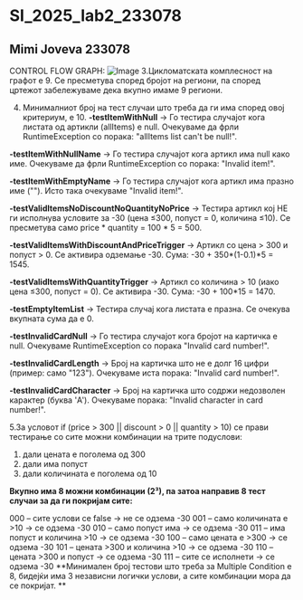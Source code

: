 # SI_2025_lab2_233078
## Mimi Joveva 233078

CONTROL FLOW GRAPH:
![Image](https://github.com/user-attachments/assets/110b455b-5b59-4f55-bbc9-285e4b813b45)
3.Цикломатската комплесност на графот е 9. Се пресметува според бројот на региони, па според цртежот забележуваме дека вкупно имаме 9 региони.

4. Минималниот број на тест случаи што треба да ги има според овој критериум, е 10.
**-testItemWithNull**
→ Го тестира случајот кога листата од артикли (allItems) е null.
Очекуваме да фрли RuntimeException со порака: "allItems list can't be null!".

**-testItemWithNullName**
→ Го тестира случајот кога артикл има null како име.
Очекуваме да фрли RuntimeException со порака: "Invalid item!".

**-testItemWithEmptyName**
→ Го тестира случајот кога артикл има празно име ("").
Исто така очекуваме "Invalid item!".

**-testValidItemsNoDiscountNoQuantityNoPrice**
→ Тестира артикл кој НЕ ги исполнува условите за -30 (цена ≤300, попуст = 0, количина ≤10).
Се пресметува само price * quantity = 100 * 5 = 500.

**-testValidItemsWithDiscountAndPriceTrigger**
→ Артикл со цена > 300 и попуст > 0.
Се активира одземање -30.
Сума: -30 + 350*(1-0.1)*5 = 1545.

**-testValidItemsWithQuantityTrigger**
→ Артикл со количина > 10 (иако цена ≤300, попуст = 0).
Се активира -30.
Сума: -30 + 100*15 = 1470.

**-testEmptyItemList**
→ Тестира случај кога листата е празна.
Се очекува вкупната сума да е 0.

**-testInvalidCardNull**
→ Го тестира случајот кога бројот на картичка е null.
Очекуваме RuntimeException со порака "Invalid card number!".

**-testInvalidCardLength**
→ Број на картичка што не е долг 16 цифри (пример: само "123").
Очекуваме иста порака: "Invalid card number!".

**-testInvalidCardCharacter**
→ Број на картичка што содржи недозволен карактер (буква 'A').
Очекуваме порака: "Invalid character in card number!".


5.За условот if (price > 300 || discount > 0 || quantity > 10) се прави тестирање со сите можни комбинации на трите подуслови:

1. дали цената е поголема од 300
2. дали има попуст
3. дали количината е поголема од 10
   

**Вкупно има 8 можни комбинации (2³), па затоа направив 8 тест случаи за да ги покријам сите:**

000 – сите услови се false → не се одзема -30
001 – само количината е >10 → се одзема -30
010 – само попуст има → се одзема -30
011 – има попуст и количина >10 → се одзема -30
100 – само цената е >300 → се одзема -30
101 – цената >300 и количина >10 → се одзема -30
110 – цената >300 и попуст → се одзема -30
111 – сите се исполнети → се одзема -30
**Минимален број тестови што треба за Multiple Condition е 8, бидејќи има 3 независни логички услови, а сите комбинации мора да се покријат.
**
